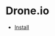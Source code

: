 # Drone.io

- [Install](https://github.com/juliantellez/infrastructure/blob/master/docs/drone.io/installing-drone.md)

